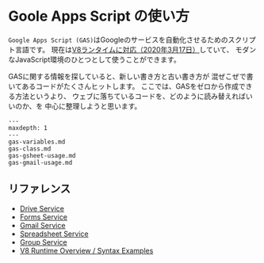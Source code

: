 # Goole Apps Script の使い方

``Google Apps Script (GAS)``はGoogleのサービスを自動化させるためのスクリプト言語です。
現在は[V8ランタイムに対応（2020年3月17日）](https://cloud.google.com/blog/ja/products/g-suite/data-processing-just-got-easier-apps-scripts-new-v8-runtime)していて、
モダンなJavaScript環境のひとつとして使うことができます。

GASに関する情報を探していると、新しい書き方と古い書き方が
混ぜこぜで書いてあるコードがたくさんヒットします。
ここでは、GASをゼロから作成できる方法というより、
ウェブに落ちているコードを、どのように読み替えればいいのか、を
中心に整理しようと思います。

```{toctree}
---
maxdepth: 1
---
gas-variables.md
gas-class.md
gas-gsheet-usage.md
gas-gmail-usage.md
```

## リファレンス

- [Drive Service](https://developers.google.com/apps-script/reference/drive)
- [Forms Service](https://developers.google.com/apps-script/reference/forms)
- [Gmail Service](https://developers.google.com/apps-script/reference/gmail)
- [Spreadsheet Service](https://developers.google.com/apps-script/reference/spreadsheet)
- [Group Service](https://developers.google.com/apps-script/reference/groups)
- [V8 Runtime Overview / Syntax Examples](https://developers.google.com/apps-script/guides/v8-runtime#v8_syntax_examples)
